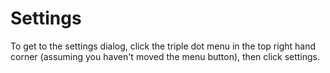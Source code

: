 # Settings

To get to the settings dialog, click the triple dot menu in the top right hand corner (assuming you haven't moved the menu button), then click settings.
